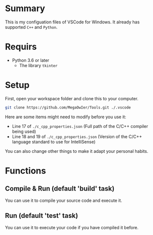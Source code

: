 # Summary
This is my configuation files of VSCode for Windows.
It already has supported `C++` and `Python`.


# Requirs
+ Python 3.6 or later
    + The library `tkinter`


# Setup
First, open your workspace folder and clone this to your computer.
```sh
git clone https://github.com/MegaOwIer/Tools.git ./.vscode

```

Here are some items might need to modify before you use it:
+ Line 17 of `./c_cpp_properties.json` (Full path of the C/C++ compiler being used)
+ Line 18 and 19 of `./c_cpp_properties.json` (Version of the C/C++ language standard to use for IntelliSense)

You can also change other things to make it adapt your personal habits.

# Functions
## Compile & Run (default 'build' task)
You can use it to compile your source code and execute it.

## Run (default 'test' task)
You can use it to execute your code if you have compiled it before.